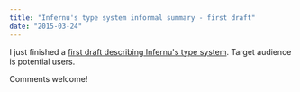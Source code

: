 ```yaml
---
title: "Infernu's type system informal summary - first draft"
date: "2015-03-24"
---
```


I just finished a [first draft describing Infernu's type system](https://github.com/sinelaw/infernu/blob/master/docs/type-system.md#). Target audience is potential users.

Comments welcome!
